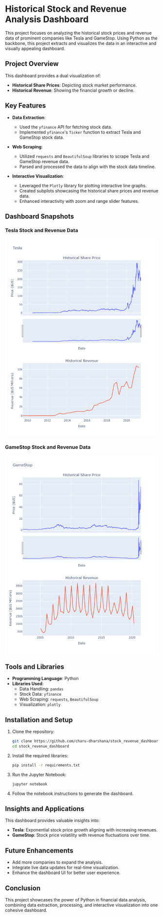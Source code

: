 # Historical Stock and Revenue Analysis Dashboard

This project focuses on analyzing the historical stock prices and revenue data of prominent companies like Tesla and GameStop. Using Python as the backbone, this project extracts and visualizes the data in an interactive and visually appealing dashboard.

## Project Overview

This dashboard provides a dual visualization of:
- **Historical Share Prices**: Depicting stock market performance.
- **Historical Revenue**: Showing the financial growth or decline.

## Key Features

- **Data Extraction**:
  - Used the `yfinance` API for fetching stock data.
  - Implemented `yfinance`'s `Ticker` function to extract Tesla and GameStop stock data.
  
- **Web Scraping**:
  - Utilized `requests` and `BeautifulSoup` libraries to scrape Tesla and GameStop revenue data.
  - Parsed and processed the data to align with the stock data timeline.

- **Interactive Visualization**:
  - Leveraged the `Plotly` library for plotting interactive line graphs.
  - Created subplots showcasing the historical share prices and revenue data.
  - Enhanced interactivity with zoom and range slider features.

## Dashboard Snapshots

### Tesla Stock and Revenue Data
![Tesla Dashboard](Images/Tesla%20Dashboard.png)

### GameStop Stock and Revenue Data
![GameStop Dashboard](Images/GameStop%20Dashboard.png)

## Tools and Libraries

- **Programming Language**: Python
- **Libraries Used**:
  - Data Handling: `pandas`
  - Stock Data: `yfinance`
  - Web Scraping: `requests`, `BeautifulSoup`
  - Visualization: `plotly`

## Installation and Setup

1. Clone the repository:
   ```bash
   git clone https://github.com/charu-dharshana/stock_revenue_dashboard.git
   cd stock_revenue_dashboard
   ```

2. Install the required libraries:
   ```bash
   pip install -r requirements.txt
   ```

3. Run the Jupyter Notebook:
   ```bash
   jupyter notebook
   ```

4. Follow the notebook instructions to generate the dashboard.

## Insights and Applications

This dashboard provides valuable insights into:
- **Tesla**: Exponential stock price growth aligning with increasing revenues.
- **GameStop**: Stock price volatility with revenue fluctuations over time.

## Future Enhancements

- Add more companies to expand the analysis.
- Integrate live data updates for real-time visualization.
- Enhance the dashboard UI for better user experience.

## Conclusion

This project showcases the power of Python in financial data analysis, combining data extraction, processing, and interactive visualization into one cohesive dashboard.
